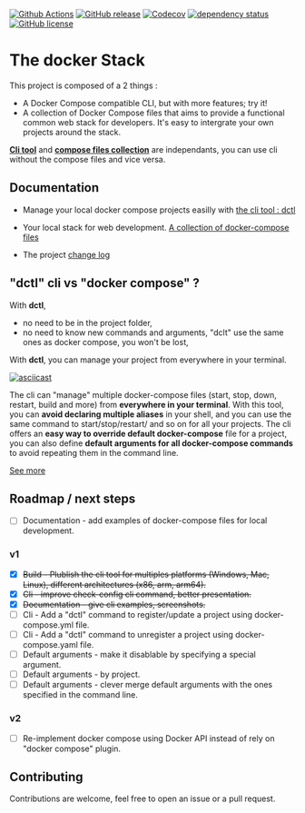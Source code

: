 [![Github Actions](https://github.com/FabienD/docker-stack/actions/workflows/dctl_cli.yml/badge.svg)](https://github.com/FabienD/docker-stack/actions)
[![GitHub release](https://img.shields.io/github/release/FabienD/docker-stack.svg)](https://github.com/FabienD/docker-stack/releases)
[![Codecov](https://codecov.io/github/FabienD/docker-stack/branch/main/graph/badge.svg?token=IH5NLYP8K4)](https://codecov.io/github/FabienD/docker-stack)
[![dependency status](https://deps.rs/repo/github/FabienD/docker-stack/status.svg?path=cli)](https://deps.rs/repo/github/FabienD/docker-stack?path=cli)
[![GitHub license](https://img.shields.io/github/license/FabienD/docker-stack.svg)](https://github.com/FabienD/docker-stack/blob/main/LICENSE)


# The docker Stack

This project is composed of a 2 things :

- A Docker Compose compatible CLI, but with more features; try it!
- A collection of Docker Compose files that aims to provide a functional common web stack for developers. It's easy to intergrate your own projects around the stack.

[**Cli tool**](doc/dctl.md) and [**compose files collection**](doc/collection.md) are independants, you can use cli without the compose files and vice versa.

## Documentation

- Manage your local docker compose projects easilly with [the cli tool : dctl](doc/dctl.md)
- Your local stack for web development. [A collection of docker-compose files](doc/collection.md)

- The project [change log](CHANGELOG.md)

## "dctl" cli vs "docker compose" ?

With **dctl**,

- no need to be in the project folder,
- no need to know new commands and arguments, "dclt" use the same ones as docker compose, you won't be lost,

With **dctl**, you can manage your project from everywhere in your terminal.

[![asciicast](https://asciinema.org/a/7VwsLtJmxzZ2HCkbim3kUQ21e.svg)](https://asciinema.org/a/7VwsLtJmxzZ2HCkbim3kUQ21e)

The cli can "manage" multiple docker-compose files (start, stop, down, restart, build and more) from **everywhere in your terminal**. With this tool, you can **avoid declaring multiple aliases** in your shell, and you can use the same command to start/stop/restart/ and so on for all your projects. The cli offers an **easy way to override default docker-compose** file for a project, you can also define **default arguments for all docker-compose commands** to avoid repeating them in the command line.

[See more](doc/dctl.md)

## Roadmap / next steps

- [ ] Documentation - add examples of docker-compose files for local development.

### v1

- [x] ~~Build - Plublish the cli tool for multiples platforms (Windows, Mac, Linux), different architectures (x86, arm, arm64).~~
- [x] ~~Cli - improve check-config cli command, better presentation.~~
- [x] ~~Documentation - give cli examples, screenshots.~~
- [ ] Cli - Add a "dctl" command to register/update a project using docker-compose.yml file.
- [ ] Cli - Add a "dctl" command to unregister a project using docker-compose.yaml file.
- [ ] Default arguments - make it disablable by specifying a special argument.
- [ ] Default arguments - by project.
- [ ] Default arguments - clever merge default arguments with the ones specified in the command line.

### v2

- [ ] Re-implement docker compose using Docker API instead of rely on "docker compose" plugin.


## Contributing

Contributions are welcome, feel free to open an issue or a pull request.